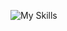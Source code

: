 ![My Skills](https://skillicons.dev/icons?i=py,github,django,flask,javascript,html,css,mysql,tensorflow,postgree)


